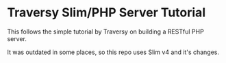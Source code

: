 # Traversy Slim/PHP Server Tutorial
This follows the simple tutorial by Traversy on building a RESTful PHP server.

It was outdated in some places, so this repo uses Slim v4 and it's changes.